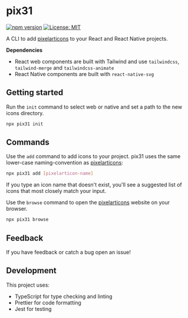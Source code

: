 # pix31

[![npm version](https://badge.fury.io/js/pix31.svg)](https://badge.fury.io/js/pix31)
[![License: MIT](https://img.shields.io/badge/License-MIT-yellow.svg)](https://opensource.org/licenses/MIT)

A CLI to add [pixelarticons](https://pixelarticons.com/) to your React and React Native projects.

**Dependencies**
* React web components are built with Tailwind and use `tailwindcss`, `tailwind-merge` and `tailwindcss-animate`
* React Native components are built with `react-native-svg`

## Getting started

Run the `init` command to select web or native and set a path to the new icons directory.

```bash
npx pix31 init
```

## Commands

Use the `add` command to add icons to your project. pix31 uses the same lower-case naming-convention as [pixelarticons](https://pixelarticons.com/):

```bash
npx pix31 add [pixelarticon-name]
```

If you type an icon name that doesn't exist, you'll see a suggested list of icons that most closely match your input.

Use the `browse` command to open the [pixelarticons](https://pixelarticons.com/) website on your browser.

```bash
npx pix31 browse
```

## Feedback

If you have feedback or catch a bug open an issue!

## Development

This project uses:
- TypeScript for type checking and linting
- Prettier for code formatting
- Jest for testing

